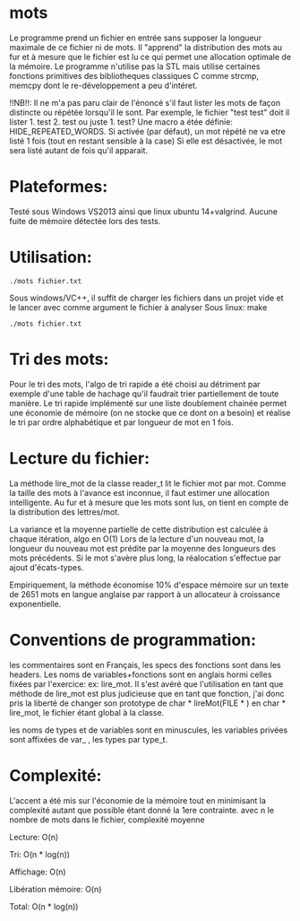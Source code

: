 ﻿mots
====

Le programme prend un fichier en entrée sans supposer la longueur maximale de ce fichier ni de mots.
Il "apprend" la distribution des mots au fur et à mesure que le fichier est lu ce qui permet une allocation optimale de la mémoire.
Le programme n'utilise pas la STL mais utilise certaines fonctions primitives des bibliotheques classiques C comme strcmp, memcpy dont le re-développement a peu d'intéret.

!!NB!!: Il ne m'a pas paru clair de l'énoncé s'il faut lister les mots de façon distincte ou répétée lorsqu'il le sont.
Par exemple, le fichier "test test" doit il lister 1. test 2. test ou juste 1. test?
Une macro a étée définie: HIDE_REPEATED_WORDS. Si activée (par défaut), un mot répété ne va etre listé 1 fois (tout en restant sensible à la case)
Si elle est désactivée, le mot sera listé autant de fois qu'il apparait.

Plateformes:
===========
Testé sous Windows VS2013 ainsi que linux ubuntu 14+valgrind.
Aucune fuite de mémoire détectée lors des tests.

Utilisation:
===========
```
./mots fichier.txt
```
Sous windows/VC++, il suffit de charger les fichiers dans un projet vide et le lancer avec comme argument le fichier à analyser
Sous linux:
make
```
./mots fichier.txt
```
Tri des mots:
=============

Pour le tri des mots, l'algo de tri rapide a été choisi au détriment par exemple d'une table de hachage qu'il faudrait trier partiellement de toute manière.
Le tri rapide implémenté sur une liste doublement chainée permet une économie de mémoire (on ne stocke que ce dont on a besoin) et réalise le tri par ordre
alphabétique et par longueur de mot en 1 fois.

Lecture du fichier:
===================

La méthode lire_mot de la classe reader_t lit le fichier mot par mot. Comme la taille des mots à l'avance est inconnue, il faut estimer une allocation intelligente.
Au fur et à mesure que les mots sont lus, on tient en compte de la distribution des lettres/mot.

La variance et la moyenne partielle de cette distribution est calculée à chaque itération, algo en O(1)
Lors de la lecture d'un nouveau mot, la longueur du nouveau mot est prédite par la moyenne des longueurs
des mots précédents. Si le mot s'avère plus long, la réalocation s'effectue par ajout d'écats-types.

Empiriquement, la méthode économise 10% d'espace mémoire sur un texte de 2651 mots en langue anglaise par rapport
à un allocateur à croissance exponentielle.

Conventions de programmation:
============================

les commentaires sont en Français, les specs des fonctions sont dans les headers. Les noms de variables+fonctions sont en anglais hormi celles fixées par l'exercice: ex: lire_mot. 
Il s'est avéré que l'utilisation en tant que méthode de lire\_mot est plus judicieuse que en tant que fonction, j'ai donc pris la liberté de changer son prototype de char * lireMot(FILE * ) en char * lire_mot, le fichier étant global à la classe.

les noms de types et de variables sont en minuscules, les variables privées sont affixées de var_ , les types par type_t.


Complexité:
===========

L'accent a été mis sur l'économie de la mémoire tout en minimisant la complexité autant que possible étant donné la 1ere contrainte.
avec n le nombre de mots dans le fichier, complexité moyenne

Lecture: O(n)

Tri: O(n * log(n))

Affichage: O(n)

Libération mémoire: O(n)

Total: O(n * log(n))

